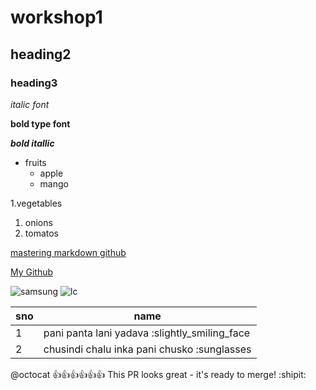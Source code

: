 # workshop1
## heading2
### heading3

*italic font*

**bold type font** 

***bold itallic***
* fruits
  * apple
  * mango
 
1.vegetables
  1. onions
  2. tomatos

[mastering markdown github](https://docs.github.com/en/github/writing-on-github/getting-started-with-writing-and-formatting-on-github/basic-writing-and-formatting-syntax)

[My Github](https://github.com/Kushwanth23/workshop1/edit/main/README.md)

![samsung](https://images.samsung.com/is/image/samsung/assets/in/about-us/brand/logo/mo/256_144_4.png?$512_N_PNG$)
![lc](https://images.news18.com/ibnlive/uploads/2021/03/1617074876_rohit-sharma.jpg?im=FitAndFill,width=1200,height=900)

sno|name
--|--
1|pani panta lani yadava :slightly_smiling_face
2|chusindi chalu inka pani chusko :sunglasses


@octocat :+1::+1::+1::+1::+1::+1: This PR looks great - it's ready to merge! :shipit:

